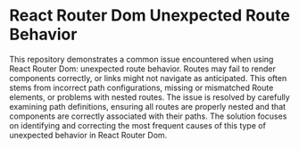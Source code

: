 # React Router Dom Unexpected Route Behavior

This repository demonstrates a common issue encountered when using React Router Dom: unexpected route behavior.  Routes may fail to render components correctly, or links might not navigate as anticipated. This often stems from incorrect path configurations, missing or mismatched Route elements, or problems with nested routes. The issue is resolved by carefully examining path definitions, ensuring all routes are properly nested and that components are correctly associated with their paths. The solution focuses on identifying and correcting the most frequent causes of this type of unexpected behavior in React Router Dom.